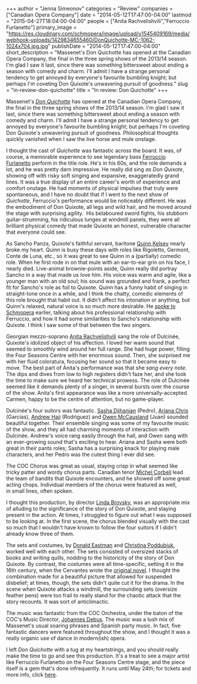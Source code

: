 +++
author = "Jenna Simeonov"
categories = "Review"
companies = ["Canadian Opera Company"]
date = "2014-05-12T17:47:00-04:00"
lastmod = "2015-04-27T18:04:00-04:00"
people = ["Anita Rachvelishvili","Ferruccio Furlanetto"]
primary_image = "https://res.cloudinary.com/schmopera/image/upload/v1545409169/media/webhook-uploads/1429834655460/DonQuichotte-MC-1062-1024x704.jpg.jpg"
publishDate = "2014-05-12T17:47:00-04:00"
short_description = "Massenet&#039;s Don Quichotte has opened at the Canadian Opera Company, the final in the three spring shows of the 2013/14 season. I&#039;m glad I saw it last, since there was something bittersweet about ending a season with comedy and charm. I&#039;ll admit I have a strange personal tendency to get annoyed by everyone&#039;s favourite bumbling knight; but perhaps I&#039;m coveting Don Quixote&#039;s unwavering pursuit of goodness."
slug = "in-review-don-quichotte"
title = "In review: Don Quichotte"
+++

Massenet's [_Don Quichotte_](http://www.coc.ca/PerformancesAndTickets/1314Season/DonQuichotte.aspx) has opened at the Canadian Opera Company, the final in the three spring shows of the 2013/14 season. I'm glad I saw it last, since there was something bittersweet about ending a season with comedy and charm. I'll admit I have a strange personal tendency to get annoyed by everyone's favourite bumbling knight; but perhaps I'm coveting Don Quixote's unwavering pursuit of goodness. Philosophical thoughts quickly vanished when I saw the live horse and mule onstage.

I thought the cast of _Quichotte_ was fantastic across the board. It was, of course, a memorable experience to see legendary bass [Ferruccio Furlanetto](http://www.ferrucciofurlanetto.com/) perform in the title role. He's in his 60s, and the role demands a lot, and he was pretty darn impressive. He really did sing _as Don Quixote_, showing off with risky soft singing and expansive, exaggeratedly grand lines. It was a true display of an entire career's worth of experience and comfort onstage. He had moments of physical impulses that truly were spontaneous, and I have no doubt that if I went to the next show of _Quichotte_, Ferruccio's performance would be noticeably different. He was the embodiment of Don Quixote, all legs and wild hair, and he moved around the stage with surprising agility.  His belaboured sword fights, his stubborn guitar-strumming, his ridiculous lunges at windmill panels, they were all brilliant physical comedy that made Quixote an honest, vulnerable character that everyone could see.

As Sancho Panza, Quixote's faithful servant, baritone [Quinn Kelsey](http://www.quinnkelsey.com/) nearly broke my heart. Quinn is busy these days with roles like Rigoletto, Germont, Conte de Luna, etc., so it was great to see Quinn in a (partially) comedic role. When he first rode in on that mule with an ear-to-ear grin on his face, I nearly died. Live-animal brownie-points aside, Quinn really did portray Sancho in a way that made us love him. His voice was warm and agile, like a younger man with an old soul; his sound was grounded and frank, a perfect fit for Sancho's role as foil to Quixote. Quinn has a funny habit of singing in straight-tone once in a while, and I think the chatty, comedic elements of this role brought that habit out. It didn't affect his intonation or anything, but Quinn's relaxed, natural voice is so much more desirable. He [spoke to Schmopera](/talking-with-singers-quinn-kelsey/) earlier, talking about his professional relationship with Ferruccio, and how it had some similarities to Sancho's relationship with Quixote. I think I saw some of that between the two singers.

Georgian mezzo-soprano [Anita Rachvelishvili](http://www.anitarachvelishvili.com/default.html) sang the role of Dulcinée, Quixote's idolized object of his affection. I loved her warm sound that seemed to smoothly wind around her full range. She had huge power, filling the Four Seasons Centre with her enormous sound. Then, she surprised me with her fluid coloratura, focusing her sound so that it became easy to move. The best part of Anita's performance was that she _sang every note_. The dips and dives from low to high registers didn't faze her, and she took the time to make sure we heard her technical prowess. The role of Dulcinée seemed like it demands plenty of a singer, in several bursts over the course of the show. Anita's first appearance was like a more universally-accepted Carmen, happy to be the centre of attention, but no game-player.

Dulcinée's four suitors was fantastic. [Sasha Djihanian](https://twitter.com/SashaDjihanian) (Pedro), [Ariana Chris](http://www.robert-gilder.com/ArtistDetail.aspx?artist_id=2305&category_id=1010) (Garcias), [Andrew Haji](http://www.andrewhaji.com/) (Rodriguez) and [Owen McCausland](/tag/owen-mccausland/) (Juan) sounded beautiful together. Their ensemble singing was some of my favourite music of the show, and they all had charming moments of interaction with Dulcinée. Andrew's voice rang easily through the hall, and Owen sang with an ever-growing sound that's exciting to hear. Ariana and Sasha were both great in their pants roles; Sasha has a surprising knack for playing male characters, and her Pedro was the cutest thing I ever did see.

The COC Chorus was great as usual, staying crisp in what seemed like tricky patter and wordy chorus parts. Canadian tenor [Michel Corbeil](http://www.micartists.com/micbio_MC.htm) lead the team of bandits that Quixote encounters, and he showed off some great acting chops. Individual members of the chorus were featured as well, in small lines, often spoken.

I thought this production, by director [Linda Brovsky](http://www.robert-gilder.com/ArtistDetail.aspx?artist_id=2366&category_id=1019&location_id=3001), was an appropriate mix of alluding to the significance of the story of Don Quixote, and staying present in the action. At times, I struggled to figure out what I was supposed to be looking at. In the first scene, the chorus blended visually with the cast so much that I wouldn't have known to follow the four suitors if I didn't already know three of them.

The sets and costumes, by [Donald Eastman](http://www.linkedin.com/pub/donald-eastman/44/816/675) and [Christina Poddubiuk](http://www.catalysttcm.com/christinapoddubiuk.html), worked well with each other. The sets consisted of oversized stacks of books and writing quills, nodding to the historicity of the story of Don Quixote. By contrast, the costumes were all time-specific, setting it in the 16th century, when the Cervantes wrote the [original novel](http://en.wikipedia.org/wiki/Don_Quixote). I thought the combination made for a beautiful picture that allowed for suspended disbelief; at times, though, the sets didn't quite cut it for the drama. In the scene when Quixote attacks a windmill, the surrounding sets (oversize feather pens) were too frail to really stand for the chaotic attack that the story recounts. It was sort of anticlimactic.

The music was fantastic from the COC Orchestra, under the baton of the COC's Music Director, [Johannes Debus](http://www.coc.ca/aboutthecoc/companymembers/Orchestra/JohannesDebus.aspx). The music was a lush mix of Massenet's usual soaring phrases and Spanish party music. In fact, five fantastic dancers were featured throughout the show, and I thought it was a really organic use of dance in modern(ish) opera.

I left _Don Quichotte_ with a tug at my heartstrings, and you should really make the time to go and see this production. It's a treat to see a major artist like Ferruccio Furlanetto on the Four Seasons Centre stage, and the piece itself is a gem that's done infrequently. It runs until May 24th; for tickets and more info, click [here](http://www.coc.ca/PerformancesAndTickets/1314Season/DonQuichotte.aspx).

